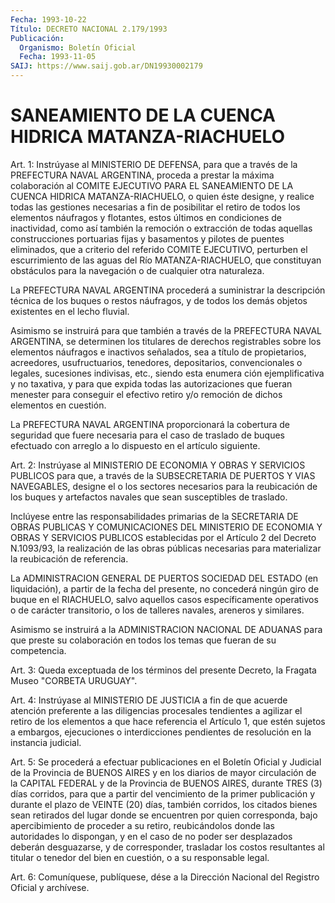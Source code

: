 ```yaml
---
Fecha: 1993-10-22
Título: DECRETO NACIONAL 2.179/1993
Publicación:
  Organismo: Boletín Oficial
  Fecha: 1993-11-05
SAIJ: https://www.saij.gob.ar/DN19930002179
---
```

# SANEAMIENTO DE LA CUENCA HIDRICA MATANZA-RIACHUELO

<a id="1"></a>
Art. 1: Instrúyase al MINISTERIO DE DEFENSA, para que a través de la  PREFECTURA  NAVAL  ARGENTINA,  proceda  a  prestar la máxima colaboración al COMITE EJECUTIVO PARA EL SANEAMIENTO  DE  LA CUENCA HIDRICA  MATANZA-RIACHUELO,  o quien éste designe, y realice  todas las gestiones necesarias a fin  de  posibilitar  el retiro de todos los elementos náufragos y flotantes, estos últimos  en  condiciones de inactividad, como así también la remoción o extracción  de todas aquellas construcciones portuarias fijas y basamentos y pilotes  de puentes  eliminados,  que a criterio del referido COMITE EJECUTIVO, perturben el escurrimiento  de las aguas del Río MATANZA-RIACHUELO, que constituyan obstáculos para  la  navegación o de cualquier otra naturaleza.

La  PREFECTURA  NAVAL  ARGENTINA  procederá    a   suministrar  la descripción técnica de los buques o restos náufragos,  y  de  todos los demás objetos existentes en el lecho fluvial.

Asimismo  se  instruirá para que también a través de la PREFECTURA NAVAL  ARGENTINA,    se    determinen  los  titulares  de  derechos registrables sobre los elementos  náufragos  e inactivos señalados, sea    a  título  de  propietarios,  acreedores,    usufructuarios, tenedores,   depositarios,  convencionales  o  legales,  sucesiones indivisas, etc.,  siendo  esta  enumera  ción  ejemplificativa y no taxativa,  y  para que expida todas las autorizaciones  que  fueran menester para conseguir  el  efectivo retiro y/o remoción de dichos elementos en cuestión.

La  PREFECTURA  NAVAL  ARGENTINA  proporcionará  la  cobertura  de seguridad que fuere necesaria  para  el  caso de traslado de buques efectuado  con  arreglo  a lo dispuesto en el  artículo  siguiente.

<a id="2"></a>
Art.  2:  Instrúyase  al  MINISTERIO  DE  ECONOMIA  Y OBRAS Y SERVICIOS  PUBLICOS  para  que,  a  través  de  la SUBSECRETARIA DE PUERTOS  Y  VIAS  NAVEGABLES, designe el o los sectores  necesarios para la reubicación  de  los  buques  y artefactos navales que sean susceptibles de traslado.

Inclúyese entre las responsabilidades  primarias  de la SECRETARIA DE  OBRAS  PUBLICAS Y COMUNICACIONES DEL MINISTERIO DE  ECONOMIA  Y OBRAS Y SERVICIOS  PUBLICOS  establecidas  por  el  Artículo  2 del Decreto       N.1093/93,  la  realización  de  las  obras  públicas necesarias para  materializar  la  reubicación  de referencia.

La  ADMINISTRACION  GENERAL  DE  PUERTOS SOCIEDAD DEL  ESTADO  (en liquidación),  a  partir de la fecha  del  presente,  no  concederá ningún  giro  de  buque  en  el  RIACHUELO,  salvo  aquellos  casos específicamente operativos  o  de  carácter  transitorio,  o los de talleres navales, areneros y similares.

Asimismo  se  instruirá  a  la  ADMINISTRACION NACIONAL DE ADUANAS para que preste su colaboración en  todos  los  temas que fueran de su competencia.

<a id="3"></a>
Art. 3: Queda exceptuada de los términos del presente Decreto, la Fragata Museo "CORBETA URUGUAY".

<a id="4"></a>
Art.  4:  Instrúyase  al  MINISTERIO  DE JUSTICIA a fin de que acuerde    atención   preferente  a  las  diligencias    procesales tendientes a agilizar  el  retiro  de  los  elementos  a  que  hace referencia el Artículo 1, que estén sujetos a embargos, ejecuciones   o  interdicciones  pendientes  de  resolución  en  la instancia judicial.

<a id="5"></a>
Art.  5:  Se  procederá a efectuar publicaciones en el Boletín Oficial y Judicial de  la  Provincia  de  BUENOS  AIRES  y  en  los diarios  de  mayor  circulación  de  la  CAPITAL  FEDERAL  y  de la Provincia  de  BUENOS  AIRES,  durante TRES (3) días corridos, para que a partir del vencimiento de  la primer publicación y durante el plazo de VEINTE (20) días, también  corridos,  los  citados  bienes sean retirados del lugar donde se encuentren por quien corresponda,    bajo   apercibimiento  de  proceder  a  su  retiro, reubicándolos donde las  autoridades  lo dispongan, y en el caso de no poder ser desplazados deberán desguazarse,  y  de  corresponder, trasladar los costos resultantes al titular o tenedor del  bien  en cuestión, o a su responsable legal.

<a id="6"></a>
Art.  6: Comuníquese, publíquese, dése a la Dirección Nacional del Registro Oficial y archívese.